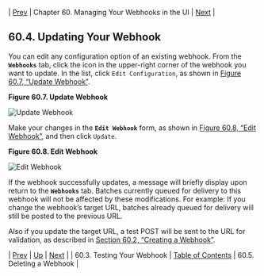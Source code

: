 | [Prev](web-ui.webhooks.test)  | Chapter 60. Managing Your Webhooks in the UI |  [Next](web-ui.webhooks.delete) |

## 60.4. Updating Your Webhook

You can edit any configuration option of an existing webhook. From the **`Webhooks`** tab, click the icon in the upper-right corner of the webhook you want to update. In the list, click `Edit Configuration`, as shown in [Figure 60.7, “Update Webhook”](web-ui.webhooks.update#figure_update_webhook "Figure 60.7. Update Webhook").

<a name="figure_update_webhook"></a>

**Figure 60.7. Update Webhook**

![Update Webhook](https://support.messagesystems.com/docs/web-momo4/images/update_webhook.png)

Make your changes in the **`Edit Webhook`** form, as shown in [Figure 60.8, “Edit Webhook”](web-ui.webhooks.update#figure_edit_webhook "Figure 60.8. Edit Webhook"), and then click `Update`.

<a name="figure_edit_webhook"></a>

**Figure 60.8. Edit Webhook**

![Edit Webhook](https://support.messagesystems.com/docs/web-momo4/images/edit_webhook.png)

If the webhook successfully updates, a message will briefly display upon return to the **`Webhooks`** tab. Batches currently queued for delivery to this webhook will not be affected by these modifications. For example: If you change the webhook’s target URL, batches already queued for delivery will still be posted to the previous URL.

Also if you update the target URL, a test POST will be sent to the URL for validation, as described in [Section 60.2, “Creating a Webhook”](web-ui.webhooks.create "60.2. Creating a Webhook").

| [Prev](web-ui.webhooks.test)  | [Up](web-ui.webhooks) |  [Next](web-ui.webhooks.delete) |
| 60.3. Testing Your Webhook  | [Table of Contents](index) |  60.5. Deleting a Webhook |

